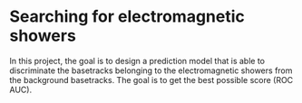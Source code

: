 # Searching for electromagnetic showers

In this project, the goal is to design a prediction model that is able to discriminate the basetracks belonging to the electromagnetic showers from the background basetracks. The goal is to get the best possible score (ROC AUC). 


